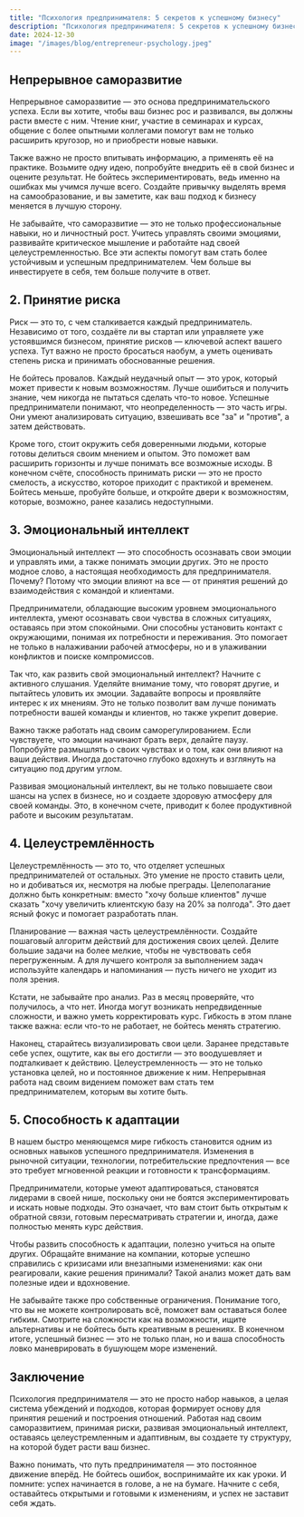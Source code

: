 ```yaml
---  
title: "Психология предпринимателя: 5 секретов к успешному бизнесу"  
description: "Психология предпринимателя: 5 секретов к успешному бизнесу"  
date: 2024-12-30
image: "/images/blog/entrepreneur-psychology.jpeg" 
---
```


## Непрерывное саморазвитие

Непрерывное саморазвитие — это основа предпринимательского успеха. Если вы хотите, чтобы ваш бизнес рос и развивался, вы должны расти вместе с ним. Чтение книг, участие в семинарах и курсах, общение с более опытными коллегами помогут вам не только расширить кругозор, но и приобрести новые навыки.

Также важно не просто впитывать информацию, а применять её на практике. Возьмите одну идею, попробуйте внедрить её в свой бизнес и оцените результат. Не бойтесь экспериментировать, ведь именно на ошибках мы учимся лучше всего. Создайте привычку выделять время на самообразование, и вы заметите, как ваш подход к бизнесу меняется в лучшую сторону.

Не забывайте, что саморазвитие — это не только профессиональные навыки, но и личностный рост. Учитесь управлять своими эмоциями, развивайте критическое мышление и работайте над своей целеустремленностью. Все эти аспекты помогут вам стать более устойчивым и успешным предпринимателем. Чем больше вы инвестируете в себя, тем больше получите в ответ.
## 2. Принятие риска

Риск — это то, с чем сталкивается каждый предприниматель. Независимо от того, создаёте ли вы стартап или управляете уже устоявшимся бизнесом, принятие рисков — ключевой аспект вашего успеха. Тут важно не просто бросаться наобум, а уметь оценивать степень риска и принимать обоснованные решения. 

Не бойтесь провалов. Каждый неудачный опыт — это урок, который может привести к новым возможностям. Лучше ошибиться и получить знание, чем никогда не пытаться сделать что-то новое. Успешные предприниматели понимают, что неопределенность — это часть игры. Они умеют анализировать ситуацию, взвешивать все "за" и "против", а затем действовать. 

Кроме того, стоит окружить себя доверенными людьми, которые готовы делиться своим мнением и опытом. Это поможет вам расширить горизонты и лучше понимать все возможные исходы. В конечном счёте, способность принимать риски — это не просто смелость, а искусство, которое приходит с практикой и временем. Бойтесь меньше, пробуйте больше, и откройте двери к возможностям, которые, возможно, ранее казались недоступными.
## 3. Эмоциональный интеллект

Эмоциональный интеллект — это способность осознавать свои эмоции и управлять ими, а также понимать эмоции других. Это не просто модное слово, а настоящая необходимость для предпринимателя. Почему? Потому что эмоции влияют на все — от принятия решений до взаимодействия с командой и клиентами.

Предприниматели, обладающие высоким уровнем эмоционального интеллекта, умеют осознавать свои чувства в сложных ситуациях, оставаясь при этом спокойными. Они способны установить контакт с окружающими, понимая их потребности и переживания. Это помогает не только в налаживании рабочей атмосферы, но и в улаживании конфликтов и поиске компромиссов.

Так что, как развить свой эмоциональный интеллект? Начните с активного слушания. Уделяйте внимание тому, что говорят другие, и пытайтесь уловить их эмоции. Задавайте вопросы и проявляйте интерес к их мнениям. Это не только позволит вам лучше понимать потребности вашей команды и клиентов, но также укрепит доверие.

Важно также работать над своим саморегулированием. Если чувствуете, что эмоции начинают брать верх, делайте паузу. Попробуйте размышлять о своих чувствах и о том, как они влияют на ваши действия. Иногда достаточно глубоко вдохнуть и взглянуть на ситуацию под другим углом.

Развивая эмоциональный интеллект, вы не только повышаете свои шансы на успех в бизнесе, но и создаете здоровую атмосферу для своей команды. Это, в конечном счете, приводит к более продуктивной работе и высоким результатам.
## 4. Целеустремлённость

Целеустремлённость — это то, что отделяет успешных предпринимателей от остальных. Это умение не просто ставить цели, но и добиваться их, несмотря на любые преграды. Целеполагание должно быть конкретным: вместо "хочу больше клиентов" лучше сказать "хочу увеличить клиентскую базу на 20% за полгода". Это дает ясный фокус и помогает разработать план.

Планирование — важная часть целеустремлённости. Создайте пошаговый алгоритм действий для достижения своих целей. Делите большие задачи на более мелкие, чтобы не чувствовать себя перегруженным. А для лучшего контроля за выполнением задач используйте календарь и напоминания — пусть ничего не уходит из поля зрения.

Кстати, не забывайте про анализ. Раз в месяц проверяйте, что получилось, а что нет. Иногда могут возникать непредвиденные сложности, и важно уметь корректировать курс. Гибкость в этом плане также важна: если что-то не работает, не бойтесь менять стратегию.

Наконец, старайтесь визуализировать свои цели. Заранее представьте себе успех, ощутите, как вы его достигли — это воодушевляет и подталкивает к действию. Целеустремленность — это не только установка целей, но и постоянное движение к ним. Непрерывная работа над своим видением поможет вам стать тем предпринимателем, которым вы хотите быть.
## 5. Способность к адаптации

В нашем быстро меняющемся мире гибкость становится одним из основных навыков успешного предпринимателя. Изменения в рыночной ситуации, технологии, потребительские предпочтения — все это требует мгновенной реакции и готовности к трансформациям. 

Предприниматели, которые умеют адаптироваться, становятся лидерами в своей нише, поскольку они не боятся экспериментировать и искать новые подходы. Это означает, что вам стоит быть открытым к обратной связи, готовым пересматривать стратегии и, иногда, даже полностью менять курс действия. 

Чтобы развить способность к адаптации, полезно учиться на опыте других. Обращайте внимание на компании, которые успешно справились с кризисами или внезапными изменениями: как они реагировали, какие решения принимали? Такой анализ может дать вам полезные идеи и вдохновение.

Не забывайте также про собственные ограничения. Понимание того, что вы не можете контролировать всё, поможет вам оставаться более гибким. Смотрите на сложности как на возможности, ищите альтернативы и не бойтесь быть креативным в решениях. В конечном итоге, успешный бизнес — это не только план, но и ваша способность ловко маневрировать в бушующем море изменений.
## Заключение

Психология предпринимателя — это не просто набор навыков, а целая система убеждений и подходов, которая формирует основу для принятия решений и построения отношений. Работая над своим саморазвитием, принимая риски, развивая эмоциональный интеллект, оставаясь целеустремленным и адаптивным, вы создаете ту структуру, на которой будет расти ваш бизнес. 

Важно понимать, что путь предпринимателя — это постоянное движение вперёд. Не бойтесь ошибок, воспринимайте их как уроки. И помните: успех начинается в голове, а не на бумаге. Начните с себя, оставайтесь открытыми и готовыми к изменениям, и успех не заставит себя ждать.